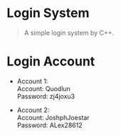 # Login System
> A simple login system by C++.

# Login Account
* Account 1: <br>
Account: Quodlun <br>
Password: zj4joxu3 <br>

* Account 2: <br>
Account: JoshphJoestar <br>
Password: ALex28612 <br>
